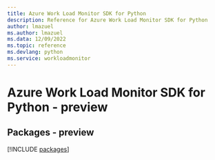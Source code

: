 ```yaml
---
title: Azure Work Load Monitor SDK for Python
description: Reference for Azure Work Load Monitor SDK for Python
author: lmazuel
ms.author: lmazuel
ms.data: 12/09/2022
ms.topic: reference
ms.devlang: python
ms.service: workloadmonitor
---
```

# Azure Work Load Monitor SDK for Python - preview
## Packages - preview
[!INCLUDE [packages](work-load-monitor-index.md)]